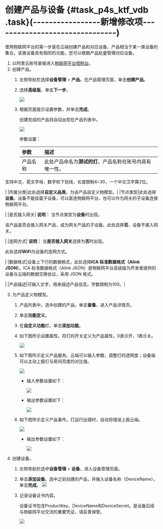 # 创建产品与设备 {#task_p4s_ktf_vdb .task}(-----------------新增修改项-------------------------------)

使用物联网平台的第一步是在云端创建产品和对应设备。产品相当于某一类设备的集合，该类设备具有相同的功能，您可以根据产品批量管理对应设备。

1.  以阿里云账号直接进入[物联网平台控制台](http://iot.console.aliyun.com/)。 
2.  创建产品。 
    1.  左侧导航栏选择**设备管理** \> **产品**。在产品管理页面，单击**创建产品**。 
    2.  选择**高级版**，单击**下一步**。 

        ![](http://static-aliyun-doc.oss-cn-hangzhou.aliyuncs.com/assets/img/12786/155054569332081_zh-CN.png)

    3.  根据页面提示设置参数，并单击**完成**。 

        创建完成的产品将自动出现在产品列表中。

        ![](http://static-aliyun-doc.oss-cn-hangzhou.aliyuncs.com/assets/img/12786/15505456931955_zh-CN.png)

        参数设置：

        |参数|描述|
        |:-|:-|
        |产品名称|此处产品命名为**测试的灯**。产品名称在账号内具有唯一性。

支持中文、英文字母、数字和下划线，长度限制4~30，一个中文汉字算2位。

|
        |所属分类|此处选择**自定义品类**，为该产品自定义物模型。|
        |节点类型|此处选择**设备**。设备不能挂载子设备，可以直连物联网平台，也可以作为网关的子设备连接物联网平台。

|
        |是否接入网关| **说明：** 当节点类型为**设备**时出现。

 该产品是否会接入网关产品，成为网关产品的子设备。此处选择**否**，设备不接入网关。

 |
        |连网方式| **说明：** 当**是否接入网关**选择为**否**时出现。

 此处选择**WiFi**为设备的连网方式。

 |
        |数据格式|设备上下行的数据格式，此处选择**ICA 标准数据格式（Alink JSON）**。ICA 标准数据格式（Alink JSON）是物联网平台高级版为开发者提供的设备与云端的数据交换协议，采用 JSON 格式。

|
        |产品描述|可输入文字，用来描述产品信息。字数限制为100。|

3.  为产品定义物模型。 
    1.  产品列表中，选中创建的产品，单击**查看**，进入产品详情页。 
    2.  单击**功能定义**。 
    3.  在**自定义功能**栏，单击**添加功能**。 
    4.  如下图所示设置属性。将灯的开关定义为产品属性，0表示开，1表示关。 

        ![](http://static-aliyun-doc.oss-cn-hangzhou.aliyuncs.com/assets/img/12786/155054569333073_zh-CN.png)

    5.  如下图所示定义产品服务。云端可以输入参数，调整灯的透明度；设备端可以主动上报灯与房间亮度的对比值。 

        ![](http://static-aliyun-doc.oss-cn-hangzhou.aliyuncs.com/assets/img/12786/155054569333075_zh-CN.png)

        -   输入参数设置如下：

            ![](http://static-aliyun-doc.oss-cn-hangzhou.aliyuncs.com/assets/img/12786/155054569333078_zh-CN.png)

        -   输出参数设置如下：

            ![](http://static-aliyun-doc.oss-cn-hangzhou.aliyuncs.com/assets/img/12786/155054569333079_zh-CN.png)

    6.  如下图所示定义产品事件。灯运行出错时，自动将错误上报云端。 

        ![](http://static-aliyun-doc.oss-cn-hangzhou.aliyuncs.com/assets/img/12786/155054569333077_zh-CN.png)

        -   输出参数设置如下：

            ![](http://static-aliyun-doc.oss-cn-hangzhou.aliyuncs.com/assets/img/12786/155054569333080_zh-CN.png)

4.  创建设备。 
    1.  左侧导航栏选中**设备管理** \> **设备**，进入设备管理页面。 
    2.  单击**添加设备**。选中之前创建的产品，并输入设备名称（DeviceName），单击**完成**。 ![](http://static-aliyun-doc.oss-cn-hangzhou.aliyuncs.com/assets/img/12786/155054569333082_zh-CN.png) 
    3.  记录设备证书内容。 

        设备证书包含ProductKey、DeviceName和DeviceSecret。是设备后续与物联网平台交流的重要凭证，请妥善保管。

        ![](http://static-aliyun-doc.oss-cn-hangzhou.aliyuncs.com/assets/img/12786/155054569433085_zh-CN.png)


